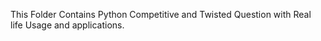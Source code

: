 This Folder Contains Python Competitive and Twisted Question with Real life Usage and applications.
